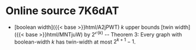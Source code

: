 # Online source 7K6dAT

* [boolean width]({{< base >}}html/A2jPWT) $k$ upper bounds [twin width]({{< base >}}html/MNTjuW) by $2^{\mathcal O(k)}$ -- Theorem 3: Every graph with boolean-width $k$ has twin-width at most $2^{k+1}-1$.